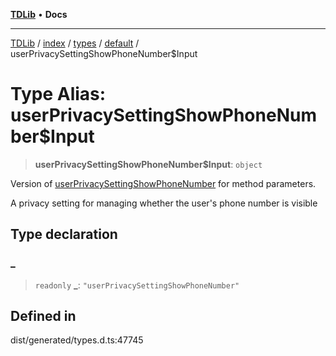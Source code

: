 [**TDLib**](../../../../../../README.md) • **Docs**

***

[TDLib](../../../../../../modules.md) / [index](../../../../../README.md) / [types](../../../README.md) / [default](../README.md) / userPrivacySettingShowPhoneNumber$Input

# Type Alias: userPrivacySettingShowPhoneNumber$Input

> **userPrivacySettingShowPhoneNumber$Input**: `object`

Version of [userPrivacySettingShowPhoneNumber](userPrivacySettingShowPhoneNumber.md) for method parameters.

A privacy setting for managing whether the user's phone number is visible

## Type declaration

### \_

> `readonly` **\_**: `"userPrivacySettingShowPhoneNumber"`

## Defined in

dist/generated/types.d.ts:47745
